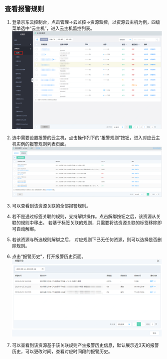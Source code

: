 ## 查看报警规则
1.	登录京东云控制台，点击管理->云监控->资源监控，以资源云主机为例，四级菜单选中“云主机”，进入云主机监控列表。  
![云主机监控](../../../../../image/Cloud-Monitor/1-zylb.png)  

2.	选中需要设置报警的云主机，点击操作列下的“报警规则”按钮，进入对应云主机实例的报警规则列表页面。   
![云主机报警规则](../../../../../image/Cloud-Monitor/1-zylb-gz.png)

3.  可以查看到该资源关联的全部报警规则。  
4.	若不是通过标签关联的规则，支持解绑操作。点击解绑按钮之后，该资源从关联的规则中移出。 若基于标签关联的规则，只需要将该资源关联的标签移除即可自动解绑。  
5.	若该资源与所选规则解绑之后， 对应规则下已无任何资源，则可以选择是否删除规则。  
6.	点击“报警历史”，打开报警历史页面。
![云主机报警历史](../../../../../image/Cloud-Monitor/1-zylb-gz-bj.png)  

7.	可以查看到该资源基于该关联规则产生报警历史信息，默认展示近3天的报警历史，可以更改时间，查看对应时间段的报警历史。
